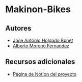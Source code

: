 # Makinon-Bikes

## Autores
- [Jose Antonio Holgado Bonet](https://github.com/joseaholgado)
- [Alberto Moreno Fernandez](https://github.com/AlbertoMorenoFdez)

## Recursos adicionales
- [Página de Notion del proyecto](https://www.notion.so/08bf3759f4da4889bc67f455a68aeddf)
